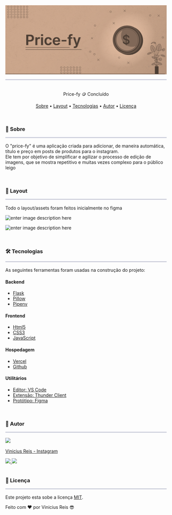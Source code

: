 <img src="./assets/banner.png" style="border-bottom:3px solid #CCCEDB; padding-bottom: 15px">
<br>
<br>
<p align="center">Price-fy 🪙 Concluído <p>
<p align="center">  <a href="#sobre">Sobre</a> • <a href="#layout">Layout</a> • <a href="#tecnologias">Tecnologias</a> •  <a href="#autor">Autor</a> • <a href="#licenca">Licença</a> </p>
<br>
<h3 id="sobre" style="border-bottom:3px solid #CCCEDB; padding-bottom: 15px">📌 Sobre</h3>
<p>O "price-fy" é uma aplicação criada para adicionar, de maneira automática, título e preço em posts de produtos para o instagram.<br>
Ele tem por objetivo de simplificar e agilizar o processo de edição de imagens, que se mostra repetitivo e muitas vezes complexo para o público leigo   
</p>
<br>
<h3 id="layout" style="border-bottom:3px solid #CCCEDB; padding-bottom: 15px"> 🎨 Layout</h3>
<p>Todo o layout/assets foram feitos inicialmente no figma  
</p>

![enter image description here](https://i.ibb.co/kQSJ1mQ/web.png)

![enter image description here](https://i.ibb.co/nMjYdZ9/web1.png)

<br>
<h3 id="tecnologias" style="border-bottom:3px solid #CCCEDB; padding-bottom: 15px"> 🛠️ Tecnologias</h3>
<p>As seguintes ferramentas foram usadas na construção do projeto:</p>

#### Backend
- [Flask](https://flask.palletsprojects.com/) 
-  [Pillow](https://pillow.readthedocs.io/) 
- [Pipenv](https://pipenv.pypa.io/) 

#### Frontend

- [Html5](https://developer.mozilla.org/pt-BR/docs/Web/HTML) 
-  [CSS3](https://developer.mozilla.org/pt-BR/docs/Web/CSS) 
- [JavaScript](https://developer.mozilla.org/pt-BR/docs/Web/javascript) 

#### Hospedagem

- [Vercel](https://vercel.com/) 
-  [Github](https://github.com/) 

#### Utilitários

- [Editor: VS Code](https://code.visualstudio.com/) 
- [Extensão: Thunder Client](https://www.thunderclient.com/) 
-  [Protótipo: Figma](https://www.figma.com/) 

<br>
<h3 id="autor" style="border-bottom:3px solid #CCCEDB; padding-bottom: 15px">🦸 Autor</h3>

<div>

<img src="https://i.ibb.co/B6B9hLJ/Mask-group.png" style="height: 250px">

<a href="https://github.com/tgmarinho/README-ecoleta/blob/master/LICENSE" style="text-align: center; width: 100%;">Vinicius Reis - Instagram</a>
<div>

<a href="mailto:vrzotech@gmail.com">
<img src="https://i.ibb.co/bvmCX5b/badgemail.png">
</a>

<a href="https://www.instagram.com/vinirz11/">
<img src="https://i.ibb.co/2qLJ5Wd/badgeinsta.png">
</a>


</div>

<br>
<h3 id="licenca" style="border-bottom:3px solid #CCCEDB; padding-bottom: 15px"> 📑 Licença</h3>

Este projeto esta sobe a licença  [MIT](https://github.com/tgmarinho/README-ecoleta/blob/master/LICENSE).

Feito com  ❤️  por Vinicius Reis 😎
